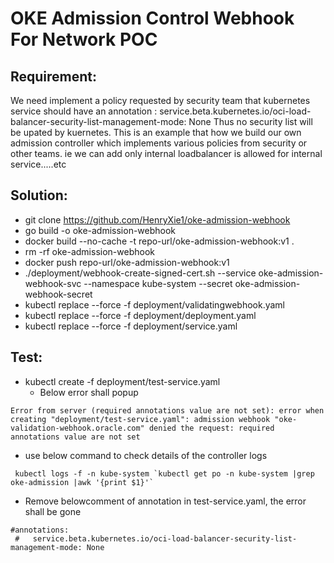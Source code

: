 # OKE Admission Control Webhook For Network POC
## Requirement:
 We need implement a policy requested by security team that kubernetes service should have an annotation : service.beta.kubernetes.io/oci-load-balancer-security-list-management-mode: None
Thus no security list will be upated by kuernetes. This is an example that how we build our own admission controller which implements various policies from security or other teams. ie we can add only internal loadbalancer is allowed for internal service.....etc
## Solution:
* git clone https://github.com/HenryXie1/oke-admission-webhook
* go build -o oke-admission-webhook
* docker build --no-cache -t repo-url/oke-admission-webhook:v1 .
* rm -rf oke-admission-webhook
* docker push repo-url/oke-admission-webhook:v1
* ./deployment/webhook-create-signed-cert.sh --service oke-admission-webhook-svc --namespace kube-system --secret oke-admission-webhook-secret
* kubectl replace --force -f deployment/validatingwebhook.yaml
* kubectl replace --force -f deployment/deployment.yaml
* kubectl replace --force -f deployment/service.yaml
## Test:
* kubectl create -f  deployment/test-service.yaml 
  * Below error shall popup
```
Error from server (required annotations value are not set): error when creating "deployment/test-service.yaml": admission webhook "oke-validation-webhook.oracle.com" denied the request: required annotations value are not set
```
* use below command to check details of the controller logs
```
 kubectl logs -f -n kube-system `kubectl get po -n kube-system |grep oke-admission |awk '{print $1}'`
```
* Remove belowcomment of annotation in test-service.yaml, the error shall be gone
```
#annotations:
 #   service.beta.kubernetes.io/oci-load-balancer-security-list-management-mode: None
 ```
